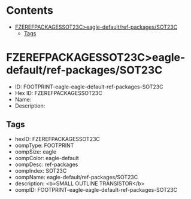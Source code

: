 



Contents
========

* [FZEREFPACKAGESSOT23C>eagle-default/ref-packages/SOT23C](#fzerefpackagessot23ceagle-defaultref-packagessot23c)
	* [Tags](#tags)

# FZEREFPACKAGESSOT23C>eagle-default/ref-packages/SOT23C

- ID: FOOTPRINT-eagle-eagle-default-ref-packages-SOT23C
- Hex ID: FZEREFPACKAGESSOT23C
- Name: 
- Description: 

## Tags

- hexID: FZEREFPACKAGESSOT23C
- oompType: FOOTPRINT
- oompSize: eagle
- oompColor: eagle-default
- oompDesc: ref-packages
- oompIndex: SOT23C
- oompName: eagle-default/ref-packages/SOT23C
- description: &lt;b&gt;SMALL OUTLINE TRANSISTOR&lt;/b&gt;
- oompID: FOOTPRINT-eagle-eagle-default-ref-packages-SOT23C
